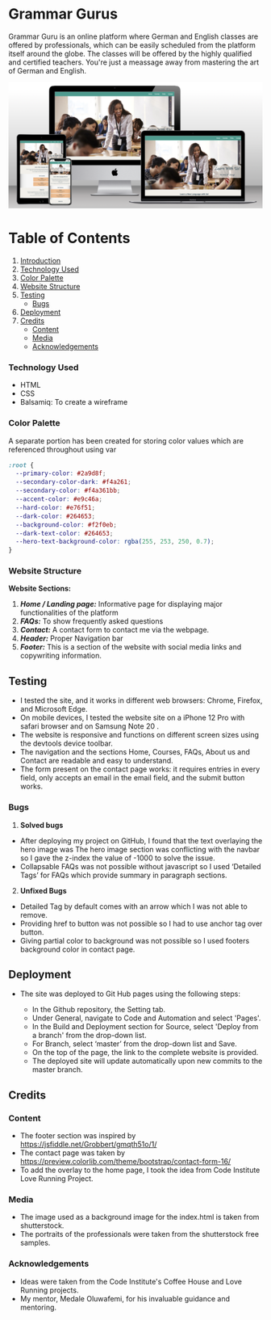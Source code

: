 # Grammar Gurus

Grammar Guru is an online platform where German and English classes are offered by professionals, which can be easily scheduled from the platform itself around the globe. The classes will be offered by the highly qualified and certified teachers. You're just a meassage away from mastering the art of German and English.

![Website look on different devices](./assets/readme/demo.PNG)

# Table of Contents

1. [Introduction](#introduction)
1. [Technology Used](#technology-used)
1. [Color Palette](#color-palette)
1. [Website Structure](#website-structure)
1. [Testing](#testing)
   - [Bugs](#bugs)
1. [Deployment](#deployment)
1. [Credits](#credits)
   - [Content](#content)
   - [Media](#media)
   - [Acknowledgements](#acknowledgements)

### Technology Used

- HTML
- CSS
- Balsamiq: To create a wireframe

### Color Palette

A separate portion has been created for storing color values which are referenced throughout using var

```css
:root {
  --primary-color: #2a9d8f;
  --secondary-color-dark: #f4a261;
  --secondary-color: #f4a361bb;
  --accent-color: #e9c46a;
  --hard-color: #e76f51;
  --dark-color: #264653;
  --background-color: #f2f0eb;
  --dark-text-color: #264653;
  --hero-text-background-color: rgba(255, 253, 250, 0.7);
}
```

### Website Structure

**Website Sections:**

1. **_Home / Landing page:_** Informative page for displaying major functionalities of the platform
2. **_FAQs:_** To show frequently asked questions
3. **_Contact:_** A contact form to contact me via the webpage.
4. **_Header:_** Proper Navigation bar
5. **_Footer:_** This is a section of the website with social media links and copywriting information.

## Testing

- I tested the site, and it works in different web browsers: Chrome, Firefox, and Microsoft Edge.
- On mobile devices, I tested the website site on a iPhone 12 Pro with safari browser and on Samsung Note 20 .
- The website is responsive and functions on different screen sizes using the devtools device toolbar.
- The navigation and the sections Home, Courses, FAQs, About us and Contact are readable and easy to understand.
- The form present on the contact page works: it requires entries in every field, only accepts an email in the email field, and the submit button works.

### Bugs

1. **Solved bugs**

- After deploying my project on GitHub, I found that the text overlaying the hero image was
  The hero image section was conflicting with the navbar so I gave the z-index the value of -1000 to solve the issue.
- Collapsable FAQs was not possible without javascript so I used ‘Detailed Tags’ for FAQs which provide summary in paragraph sections.

2. **Unfixed Bugs**

- Detailed Tag by default comes with an arrow which I was not able to remove.
- Providing href to button was not possible so I had to use anchor tag over button.
- Giving partial color to background was not possible so I used footers background color in contact page.

## Deployment

- The site was deployed to Git Hub pages using the following steps:

  - In the Github repository, the Setting tab.
  - Under General, navigate to Code and Automation and select 'Pages'.
  - In the Build and Deployment section for Source, select 'Deploy from a branch' from the drop-down list.
  - For Branch, select ‘master’ from the drop-down list and Save.
  - On the top of the page, the link to the complete website is provided.

  * The deployed site will update automatically upon new commits to the master branch.

## Credits

### Content

- The footer section was inspired by https://jsfiddle.net/Grobbert/gmqth51o/1/
- The contact page was taken by https://preview.colorlib.com/theme/bootstrap/contact-form-16/
- To add the overlay to the home page, I took the idea from Code Institute Love Running Project.

### Media

- The image used as a background image for the index.html is taken from shutterstock.
- The portraits of the professionals were taken from the shutterstock free samples.

### Acknowledgements

- Ideas were taken from the Code Institute's Coffee House and Love Running projects.
- My mentor, Medale Oluwafemi, for his invaluable guidance and mentoring.
